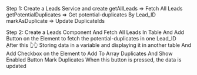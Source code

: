Step 1: Create a Leads Service
and create getAllLeads => Fetch All Leads
getPotentialDuplicates => Get potential-duplicates By Lead_ID
markAsDuplicate  => Update DuplicateIds


Step 2: Create a Leads Component
And Fetch All Leads In Table
And Add Button on the Element to fetch the potential-duplicates in one Lead_ID
ِAfter this 👆👆 
Storing data in a variable and displaying it in another table
And Add Checkbox on the Element to Add To Array Duplicates
And Show Enabled Button Mark Duplicates
When this button is pressed, the data is updated